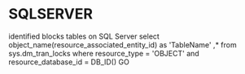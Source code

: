 # SQLSERVER
identified blocks tables on SQL Server 
select
  object_name(resource_associated_entity_id) as 'TableName' ,*
from
  sys.dm_tran_locks
where resource_type = 'OBJECT'
  and resource_database_id = DB_ID()
GO    
